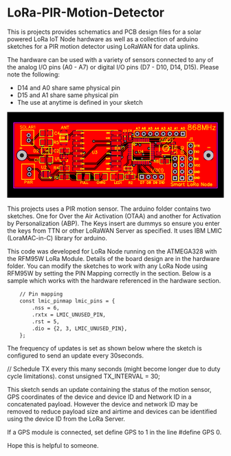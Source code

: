 # LoRa-PIR-Motion-Detector
This is projects provides schematics and PCB design files for a solar powered LoRa IoT Node hardware as well as a collection of arduino sketches for a PIR motion detector using LoRaWAN for data uplinks.

The hardware can be used with a variety of sensors connected to any of the analog I/O pins (A0 - A7) or digital I/O pins (D7 - D10, D14, D15). Please note the following:
<ul>
	<li>D14 and A0 share same physical pin</li>
	<li>D15 and A1 share same physical pin</li>
	<li>The use at anytime is defined in your sketch</li>
</ul>

<p align="center">
  <img src="https://github.com/aizukanne/LoRa-PIR-Motion-Detector/blob/master/Hardware/PCB_Smart-LoRa-Node-PCB.png" alt="24-pin Header"/>
</p>

This projects uses a PIR motion sensor. 
The arduino folder contains two sketches. One for Over the Air Activation (OTAA) and another for Activation by Personalization (ABP). The Keys insert are dummys so ensure you enter the keys from TTN or other LoRaWAN Server as specified. It uses IBM LMIC (LoraMAC-in-C) library for arduino.

This code was developed for LoRa Node running on the ATMEGA328 with the RFM95W LoRa Module. Details of the board design are in the hardware folder. You can modify the sketches to work with any LoRa Node using RFM95W by setting the PIN Mapping correctly in the section. Below is a sample which works with the hardware referenced in the hardware section.

		// Pin mapping
		const lmic_pinmap lmic_pins = {
			.nss = 6,
			.rxtx = LMIC_UNUSED_PIN,
			.rst = 5,
			.dio = {2, 3, LMIC_UNUSED_PIN},
		};

The frequency of updates is set as shown below where the sketch is configured to send an update every 30seconds.

// Schedule TX every this many seconds (might become longer due to duty cycle limitations).
const unsigned TX_INTERVAL = 30;

This sketch sends an update containing the status of the motion sensor, GPS coordinates of the device and device ID and Network ID in a concatenated payload. However the device and network ID may be removed to reduce payload size and airtime and devices can be identified using the device ID from the LoRa Server.

If a GPS module is connected, set define GPS to 1 in the line 	#define GPS 0.
		
Hope this is helpful to someone.
